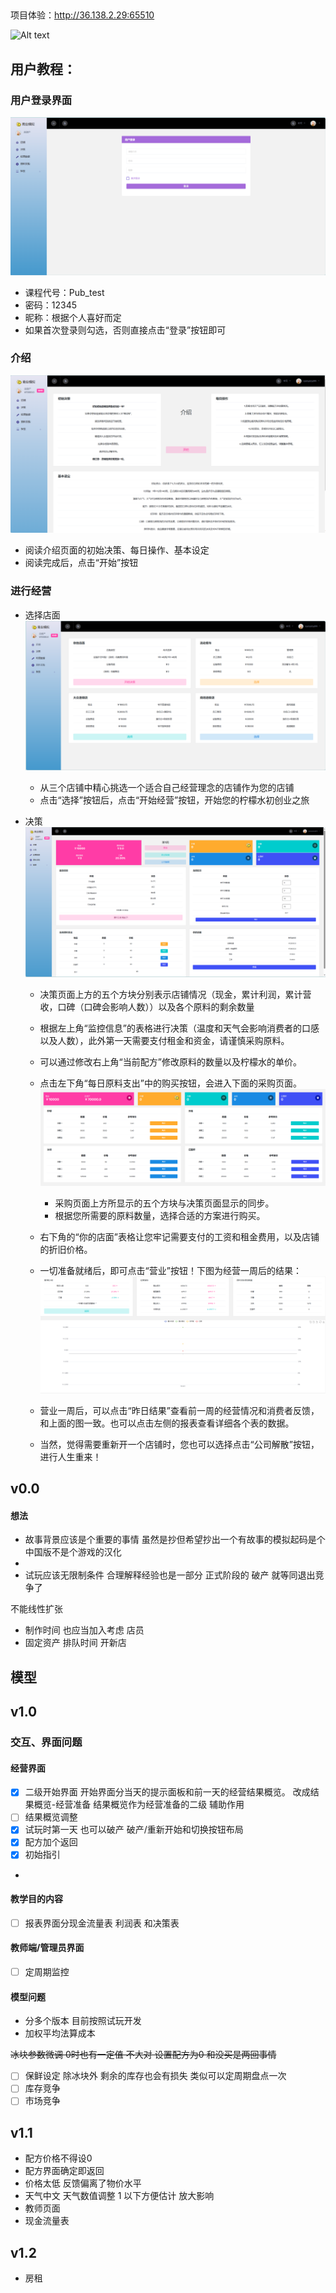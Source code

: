 ## 
项目体验：http://36.138.2.29:65510

![Alt text](images/cover.png)

## 用户教程：

### 用户登录界面
![Alt text](images/user.png)
- 课程代号：Pub_test 
- 密码：12345
- 昵称：根据个人喜好而定
- 如果首次登录则勾选，否则直接点击“登录”按钮即可
    
### 介绍
![Alt text](images/introduction.png)
- 阅读介绍页面的初始决策、每日操作、基本设定
- 阅读完成后，点击“开始”按钮

### 进行经营

- 选择店面
    ![Alt text](images/choose.png)
    - 从三个店铺中精心挑选一个适合自己经营理念的店铺作为您的店铺
    - 点击“选择”按钮后，点击“开始经营”按钮，开始您的柠檬水初创业之旅
- 决策
    ![Alt text](images/business.png)
    
    - 决策页面上方的五个方块分别表示店铺情况（现金，累计利润，累计营收，口碑（口碑会影响人数））以及各个原料的剩余数量
    
    - 根据左上角“监控信息”的表格进行决策（温度和天气会影响消费者的口感以及人数），此外第一天需要支付租金和资金，请谨慎采购原料。
    - 可以通过修改右上角“当前配方”修改原料的数量以及柠檬水的单价。
    - 点击左下角“每日原料支出”中的购买按钮，会进入下面的采购页面。
        ![Alt text](images/buy.png)
        
        - 采购页面上方所显示的五个方块与决策页面显示的同步。
        - 根据您所需要的原料数量，选择合适的方案进行购买。
    - 右下角的“你的店面”表格让您牢记需要支付的工资和租金费用，以及店铺的折旧价格。
    - 一切准备就绪后，即可点击“营业”按钮！下图为经营一周后的结果：
        ![Alt text](images/output.png)
    - 营业一周后，可以点击“昨日结果”查看前一周的经营情况和消费者反馈，和上面的图一致。也可以点击左侧的报表查看详细各个表的数据。
    - 当然，觉得需要重新开一个店铺时，您也可以选择点击“公司解散”按钮，进行人生重来！
##

## v0.0
#### 想法
- 故事背景应该是个重要的事情
虽然是抄但希望抄出一个有故事的模拟起码是个中国版不是个游戏的汉化
- 
- 试玩应该无限制条件    合理解释经验也是一部分
正式阶段的 破产 就等同退出竞争了

  
不能线性扩张
- 制作时间 也应当加入考虑 店员 
- 固定资产 排队时间  开新店



## 模型
## v1.0
### 交互、界面问题

#### 经营界面
- [x] 二级开始界面 开始界面分当天的提示面板和前一天的经营结果概览。 
改成结果概览-经营准备  结果概览作为经营准备的二级 辅助作用
- [ ] 结果概览调整
- [x] 试玩时第一天 也可以破产 破产/重新开始和切换按钮布局
- [x] 配方加个返回
- [x] 初始指引  
- 
#### 教学目的内容
- [ ] 报表界面分现金流量表 利润表 和决策表
#### 教师端/管理员界面
- [ ] 定周期监控

#### 模型问题
- 分多个版本 目前按照试玩开发 
- 加权平均法算成本

~~冰块参数微调  0时也有一定值  不大对 设置配方为0 和没买是两回事情~~
- [ ] 保鲜设定 除冰块外 剩余的库存也会有损失 类似可以定周期盘点一次
- [ ] 库存竞争 
- [ ] 市场竞争

## v1.1
- 配方价格不得设0
- 配方界面确定即返回
- 价格太低  反馈偏离了物价水平 
- 天气中文 天气数值调整 1 以下方便估计 放大影响
- 教师页面
- 现金流量表

## v1.2
- 房租
